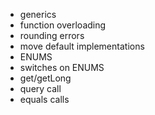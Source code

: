 - generics
- function overloading
- rounding errors
- move default implementations
- ENUMS
- switches on ENUMS
- get/getLong
- query call
- equals calls